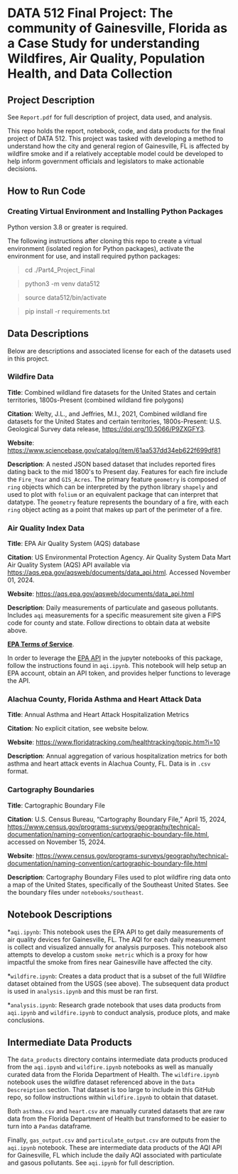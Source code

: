 # DATA 512 Final Project: The community of Gainesville, Florida as a Case Study for understanding Wildfires, Air Quality, Population Health, and Data Collection

## Project Description
See `Report.pdf` for full description of project, data used, and analysis.

This repo holds the report, notebook, code, and data products for the final project of DATA 512.
This project was tasked with developing a method to understand how the city and general region of Gainesville, FL is affected by wildfire smoke and if a relatively acceptable model could be developed to help inform government officials and legislators to make actionable decisions.

## How to Run Code
### Creating Virtual Environment and Installing Python Packages
Python version 3.8 or greater is required.

The following instructions after cloning this repo to create a virtual environment (isolated region for Python packages), activate the environment for use, and install required python packages:

> cd ./Part4_Project_Final

> python3 -m venv data512

> source data512/bin/activate

> pip install -r requirements.txt


## Data Descriptions
Below are descriptions and associated license for each of the datasets used in this project.

### Wildfire Data
**Title**: Combined wildland fire datasets for the United States and certain territories, 1800s-Present (combined wildland fire polygons)

**Citation**: Welty, J.L., and Jeffries, M.I., 2021, Combined wildland fire datasets for the United States and certain territories, 1800s-Present: U.S. Geological Survey data release, https://doi.org/10.5066/P9ZXGFY3.

**Website**: https://www.sciencebase.gov/catalog/item/61aa537dd34eb622f699df81

**Description**: A nested JSON based dataset that includes reported fires dating back to the mid 1800's to Present day.
Features for each fire include the `Fire_Year` and `GIS_Acres`. The primary feature `geometry` is composed of `ring` objects which can be interpreted by the python library `shapely` and used to plot with `folium` or an equivalent package that can interpret that datatype. The `geometry` feature represents the boundary of a fire, with each `ring` object acting as a point that makes up part of the perimeter of a fire.

### Air Quality Index Data
**Title**: EPA Air Quality System (AQS) database

**Citation**: US Environmental Protection Agency. Air Quality System Data Mart Air Quality System (AQS) API available via https://aqs.epa.gov/aqsweb/documents/data_api.html. Accessed November 01, 2024.

**Website**: https://aqs.epa.gov/aqsweb/documents/data_api.html

**Description**: Daily measurements of particulate and gaseous pollutants. Includes `aqi` measurements for a specific measurement site given a FIPS code for county and state. Follow directions to obtain data at website above.

**[EPA Terms of Service](https://aqs.epa.gov/aqsweb/documents/data_api.html#terms)**.

In order to leverage the [EPA API](https://aqs.epa.gov/aqsweb/documents/data_api.html#terms) in the jupyter notebooks of this package, follow the instructions found in `aqi.ipynb`. This notebook will help setup an EPA account, obtain an API token, and provides helper functions to leverage the API.

### Alachua County, Florida Asthma and Heart Attack Data
**Title**: Annual Asthma and Heart Attack Hospitalization Metrics

**Citation**: No explicit citation, see website below.

**Website**: https://www.floridatracking.com/healthtracking/topic.htm?i=10

**Description**: Annual aggregation of various hospitalization metrics for both asthma and heart attack events in Alachua County, FL. Data is in `.csv` format.

### Cartography Boundaries
**Title**: Cartographic Boundary File

**Citation**: U.S. Census Bureau, “Cartography Boundary File,” April 15, 2024, https://www.census.gov/programs-surveys/geography/technical-documentation/naming-convention/cartographic-boundary-file.html, accessed on November 15, 2024.

**Website**: https://www.census.gov/programs-surveys/geography/technical-documentation/naming-convention/cartographic-boundary-file.html

**Description**: Cartography Boundary Files used to plot wildfire ring data onto a map of the United States, specifically of the Southeast United States. See the boundary files under `notebooks/southeast`.

## Notebook Descriptions
*`aqi.ipynb`: This notebook uses the EPA API to get daily measurements of air quality devices for Gainesville, FL. The AQI for each daily measurement is collect and visualized annually for analysis purposes. This notebook also attempts to develop a custom `smoke metric` which is a proxy for how impactful the smoke from fires near Gainesville have affected the city.

*`wildfire.ipynb`: Creates a data product that is a subset of the full Wildfire dataset obtained from the USGS (see above). The subsequent data product is used in `analysis.ipynb` and this must be ran first.

*`analysis.ipynb`: Research grade notebook that uses data products from `aqi.ipynb` and `wildfire.ipynb` to conduct analysis, produce plots, and make conclusions.

## Intermediate Data Products
The `data_products` directory contains intermediate data products produced from the `aqi.ipynb` and `wildfire.ipynb` notebooks as well as manually curated data from the Florida Department of Health. The `wildfire.ipynb` notebook uses the wildfire dataset referenced above in the `Data Descreiption` section. That dataset is too large to include in this GitHub repo, so follow instructions within `wildfire.ipynb` to obtain that dataset.

Both `asthma.csv` and `heart.csv` are manually curated datasets that are raw data from the Florida Department of Health but transformed to be easier to turn into a `Pandas` dataframe.

Finally, `gas_output.csv` and `particulate_output.csv` are outputs from the `aqi.ipynb` notebook. These are intermediate data products of the AQI API for Gainesville, FL which include the daily AQI associated with particulate and gasous pollutants. See `aqi.ipynb` for full description.
